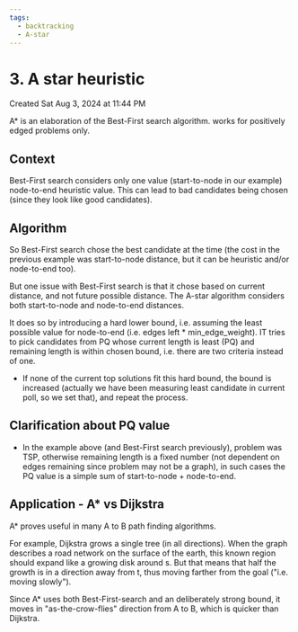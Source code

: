 ```yaml
---
tags:
  - backtracking
  - A-star
---
```

# 3. A star heuristic
Created Sat Aug 3, 2024 at 11:44 PM

A\* is an elaboration of the Best-First search algorithm. works for positively edged problems only.

## Context
Best-First search considers only one value (start-to-node in our example) node-to-end heuristic value. This can lead to bad candidates being chosen (since they look like good candidates).


## Algorithm
So Best-First search chose the best candidate at the time (the cost in the previous example was start-to-node distance, but it can be heuristic and/or node-to-end too).

But one issue with Best-First search is that it chose based on current distance, and not future possible distance. The A-star algorithm considers both start-to-node and node-to-end distances.

It does so by introducing a hard lower bound, i.e. assuming the least possible value for node-to-end (i.e. edges left \* min_edge_weight). IT tries to pick candidates from PQ whose current length is least (PQ) and remaining length is within chosen bound, i.e. there are two criteria instead of one.
- If none of the current top solutions fit this hard bound, the bound is increased (actually we have been measuring least candidate in current poll, so we set that), and repeat the process.

## Clarification about PQ value
- In the example above (and Best-First search previously), problem was TSP, otherwise remaining length is a fixed number (not dependent on edges remaining since problem may not be a graph), in such cases the PQ value is a simple sum of start-to-node + node-to-end.

## Application - A\* vs Dijkstra
A\* proves useful in many A to B path finding algorithms.

For example, Dijkstra grows a single tree (in all directions). When the graph describes a road network on the surface of the earth, this known region should expand like a growing disk around s. But that means that half the growth is in a direction away from t, thus moving farther from the goal ("i.e. moving slowly").

Since A\* uses both Best-First-search and an deliberately strong bound, it moves in "as-the-crow-flies" direction from A to B, which is quicker than Dijkstra.
